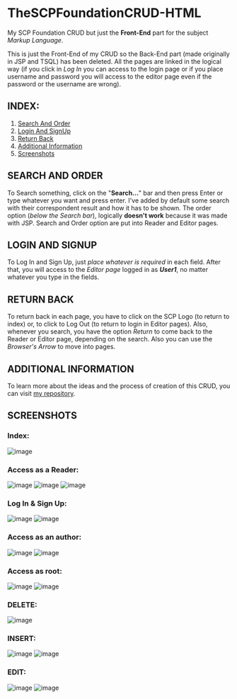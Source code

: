 # TheSCPFoundationCRUD-HTML

My SCP Foundation CRUD but just the **Front-End** part for the subject _Markup Language_.

This is just the Front-End of my CRUD so the Back-End part (made originally in JSP and TSQL) has been deleted.
All the pages are linked in the logical way (if you click in _Log In_ you can access to the login page or if you place username and password you will access to the editor page even if the password or the username are wrong).

## INDEX:

1. [Search And Order](#search-and-order)
2. [Login And SignUp](#login-and-signup)
3. [Return Back](#return-back)
4. [Additional Information](#additional-information)
5. [Screenshots](#screenshots)

## SEARCH AND ORDER

To Search something, click on the "**Search...**" bar and then press Enter or type whatever you want and press enter. I've added by default some search with their correspondent result and how it has to be shown.
The order option (_below the Search bar_), logically **doesn't work** because it was made with JSP.
Search and Order option are put into Reader and Editor pages.

## LOGIN AND SIGNUP

To Log In and Sign Up, just _place whatever is required_ in each field.
After that, you will access to the _Editor page_ logged in as **_User1_**, no matter whatever you type in the fields.

## RETURN BACK

To return back in each page, you have to click on the SCP Logo (to return to index) or, to click to Log Out (to return to login in Editor pages). Also, whenever you search, you have the option _Return_ to come back to the Reader or Editor page, depending on the search. Also you can use the *Browser's Arrow* to move into pages.

## ADDITIONAL INFORMATION

To learn more about the ideas and the process of creation of this CRUD, you can visit [my repository](https://github.com/DavidAntunezPerez/TheSCPFoundation-CRUD).

## SCREENSHOTS

### **Index:**

![image](./screenshots/index.png)

### **Access as a Reader:**

![image](./screenshots/reader.png)
![image](./screenshots/reader-in.png)
![image](./screenshots/reader-search.png)

### **Log In & Sign Up:**

![image](./screenshots/login.png)
![image](./screenshots/signup.png)

### **Access as an author:**

![image](./screenshots/author.png)
![image](./screenshots/author-search.png)

### **Access as root:**

![image](./screenshots/rootaccess.png)
![image](./screenshots/root-search.png)

### **DELETE:**

![image](./screenshots/delete.png)

### **INSERT:**

![image](./screenshots/insert.png)
![image](./screenshots/insert-2.png)

### **EDIT:**

![image](./screenshots/edit.png)
![image](./screenshots/edit-2.png)
